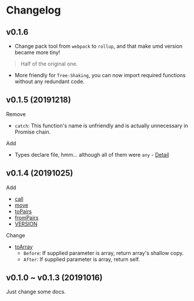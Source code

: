 # Changelog

## v0.1.6

- Change pack tool from `webpack` to `rollup`,
and that make umd version became more tiny! 

> Half of the original one.

- More friendly for `Tree-Shaking`, you can now import required functions without any redundant code.

## v0.1.5 (20191218)

Remove

- `catch`: This function's name is unfriendly and is actually unnecessary in Promise chain.

Add

- Types declare file, hmm... although all of them were `any` - [Detail](./types/index.d.ts)

## v0.1.4 (20191025)

Add 

- [call](./src/call.js)
- [move](./src/move.js)
- [toPairs](./src/toPairs.js)
- [fromPairs](./src/fromPairs.js)
- [VERSION](./src/VERSION.js)

Change

- [toArray](./src/toArray.js) 
  - `Before`: If supplied parameter is array, return array's shallow copy.
  - `After`: If supplied parameter is array, return self.

## v0.1.0 ~ v0.1.3 (20191016)

Just change some docs.